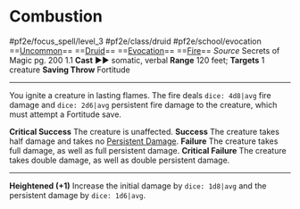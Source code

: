 # Combustion
#pf2e/focus_spell/level_3 #pf2e/class/druid #pf2e/school/evocation 
==[Uncommon](rules/traits/uncommon.md)== ==[Druid](rules/traits/druid.md)== ==[Evocation](rules/traits/evocation.md)== ==[Fire](rules/traits/fire.md)==
*Source* Secrets of Magic pg. 200 1.1
**Cast** ►► somatic, verbal
**Range** 120 feet; **Targets** 1 creature
**Saving Throw** Fortitude

---
You ignite a creature in lasting flames. The fire deals `dice: 4d8|avg` fire damage and `dice: 2d6|avg` persistent fire damage to the creature, which must attempt a Fortitude save.

**Critical Success** The creature is unaffected.
**Success** The creature takes half damage and takes no [Persistent Damage](../../../Conditions/Persistent%20Damage.md).
**Failure** The creature takes full damage, as well as full persistent damage.
**Critical Failure** The creature takes double damage, as well as double persistent damage.

<hr>

**Heightened (+1)** Increase the initial damage by `dice: 1d8|avg` and the persistent damage by `dice: 1d6|avg`.